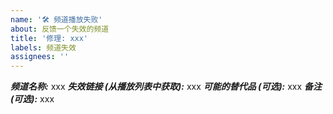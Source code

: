 ```yaml
---
name: '🛠 频道播放失败'
about: 反馈一个失效的频道
title: '修理: xxx'
labels: 频道失效
assignees: ''
---
```


<!-- 请填写此问题模板中的信息，以便我们能够有效地处理您的请求 -->

<!-- 重要提示：一个问题只包含一个频道相关的请求，否则它将被关闭 -->

**_频道名称:_** xxx
**_失效链接 (从播放列表中获取):_** xxx
**_可能的替代品 (可选):_** xxx
**_备注 (可选):_** xxx
